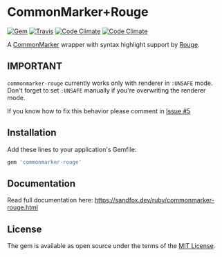# CommonMarker+Rouge

[![Gem](https://img.shields.io/gem/v/commonmarker-rouge.svg?maxAge=2592000)](https://rubygems.org/gems/commonmarker-rouge)
[![Travis](https://img.shields.io/travis/sandfoxme/commonmarker-rouge.svg?maxAge=2592000)](https://travis-ci.org/sandfoxme/commonmarker-rouge)
[![Code Climate](https://img.shields.io/codeclimate/maintainability/sandfoxme/commonmarker-rouge.svg?maxAge=2592000)](https://codeclimate.com/github/sandfoxme/commonmarker-rouge)
[![Code Climate](https://img.shields.io/codeclimate/c/sandfoxme/commonmarker-rouge.svg?maxAge=2592000)](https://codeclimate.com/github/sandfoxme/commonmarker-rouge/coverage)

A [CommonMarker](https://rubygems.org/gems/commonmarker) wrapper with
syntax highlight support by [Rouge](https://rubygems.org/gems/rouge).

## IMPORTANT

`commonmarker-rouge` currently works only with renderer in `:UNSAFE` mode.
Don't forget to set `:UNSAFE` manually if you're overwriting the renderer mode.

If you know how to fix this behavior please comment in [Issue #5](https://github.com/sandfoxme/commonmarker-rouge/issues/5)

## Installation

Add these lines to your application's Gemfile:

```ruby
gem 'commonmarker-rouge'
```

## Documentation

Read full documentation here: <https://sandfox.dev/ruby/commonmarker-rouge.html>

## License

The gem is available as open source under the terms of the [MIT License](http://opensource.org/licenses/MIT).
